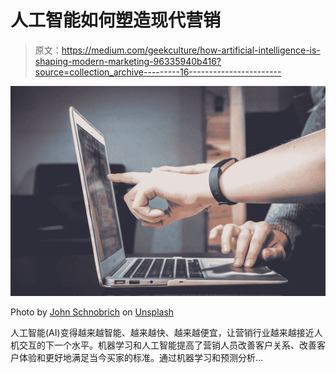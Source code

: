 # 人工智能如何塑造现代营销

> 原文：<https://medium.com/geekculture/how-artificial-intelligence-is-shaping-modern-marketing-96335940b416?source=collection_archive---------16----------------------->

![](img/fc1c14333325334c7ead49b54125056a.png)

Photo by [John Schnobrich](https://unsplash.com/@johnschno?utm_source=medium&utm_medium=referral) on [Unsplash](https://unsplash.com?utm_source=medium&utm_medium=referral)

人工智能(AI)变得越来越智能、越来越快、越来越便宜，让营销行业越来越接近人机交互的下一个水平。机器学习和人工智能提高了营销人员改善客户关系、改善客户体验和更好地满足当今买家的标准。通过机器学习和预测分析…